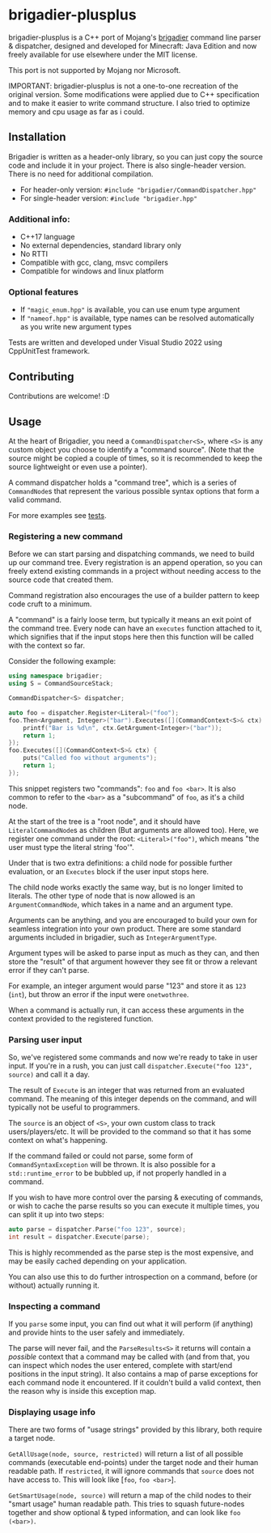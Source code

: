 # brigadier-plusplus

brigadier-plusplus is a C++ port of Mojang's [brigadier](https://github.com/mojang/brigadier) command line parser & dispatcher, designed and developed for Minecraft: Java Edition and now freely available for use elsewhere under the MIT license.

This port is not supported by Mojang nor Microsoft.

IMPORTANT: brigadier-plusplus is not a one-to-one recreation of the original version. Some modifications were applied due to C++ specification and to make it easier to write command structure. I also tried to optimize memory and cpu usage as far as i could.

## Installation
Brigadier is written as a header-only library, so you can just copy the source code and include it in your project. There is also single-header version. There is no need for additional compilation. 

- For header-only version: `#include "brigadier/CommandDispatcher.hpp"`
- For single-header version: `#include "brigadier.hpp"`

### Additional info:
- C++17 language
- No external dependencies, standard library only
- No RTTI
- Compatible with gcc, clang, msvc compilers
- Compatible for windows and linux platform

### Optional features
- If `"magic_enum.hpp"` is available, you can use enum type argument
- If `"nameof.hpp"` is available, type names can be resolved automatically as you write new argument types


Tests are written and developed under Visual Studio 2022 using CppUnitTest framework.

## Contributing
Contributions are welcome! :D

## Usage
At the heart of Brigadier, you need a `CommandDispatcher<S>`, where `<S>` is any custom object you choose to identify a "command source". (Note that the source might be copied a couple of times, so it is recommended to keep the source lightweight or even use a pointer).

A command dispatcher holds a "command tree", which is a series of `CommandNode`s that represent the various possible syntax options that form a valid command.

For more examples see [tests](brigadier-plusplus-test/brigadier).

### Registering a new command
Before we can start parsing and dispatching commands, we need to build up our command tree. Every registration is an append operation,
so you can freely extend existing commands in a project without needing access to the source code that created them.

Command registration also encourages the use of a builder pattern to keep code cruft to a minimum.

A "command" is a fairly loose term, but typically it means an exit point of the command tree.
Every node can have an `executes` function attached to it, which signifies that if the input stops here then this function will be called with the context so far.

Consider the following example:
```cpp
using namespace brigadier;
using S = CommandSourceStack;

CommandDispatcher<S> dispatcher;

auto foo = dispatcher.Register<Literal>("foo");
foo.Then<Argument, Integer>("bar").Executes([](CommandContext<S>& ctx) {
    printf("Bar is %d\n", ctx.GetArgument<Integer>("bar"));
    return 1;
});
foo.Executes([](CommandContext<S>& ctx) {
    puts("Called foo without arguments");
    return 1;
});
```

This snippet registers two "commands": `foo` and `foo <bar>`. It is also common to refer to the `<bar>` as a "subcommand" of `foo`, as it's a child node.

At the start of the tree is a "root node", and it should have `LiteralCommandNode`s as children (But arguments are allowed too). Here, we register one command under the root: `<Literal>("foo")`, which means "the user must type the literal string 'foo'".

Under that is two extra definitions: a child node for possible further evaluation, or an `Executes` block if the user input stops here.

The child node works exactly the same way, but is no longer limited to literals. The other type of node that is now allowed is an `ArgumentCommandNode`, which takes in a name and an argument type.

Arguments can be anything, and you are encouraged to build your own for seamless integration into your own product. There are some standard arguments included in brigadier, such as `IntegerArgumentType`.

Argument types will be asked to parse input as much as they can, and then store the "result" of that argument however they see fit or throw a relevant error if they can't parse.

For example, an integer argument would parse "123" and store it as `123` (`int`), but throw an error if the input were `onetwothree`.

When a command is actually run, it can access these arguments in the context provided to the registered function.

### Parsing user input
So, we've registered some commands and now we're ready to take in user input. If you're in a rush, you can just call `dispatcher.Execute("foo 123", source)` and call it a day.

The result of `Execute` is an integer that was returned from an evaluated command. The meaning of this integer depends on the command, and will typically not be useful to programmers.

The `source` is an object of `<S>`, your own custom class to track users/players/etc. It will be provided to the command so that it has some context on what's happening.

If the command failed or could not parse, some form of `CommandSyntaxException` will be thrown. It is also possible for a `std::runtime_error` to be bubbled up, if not properly handled in a command.

If you wish to have more control over the parsing & executing of commands, or wish to cache the parse results so you can execute it multiple times, you can split it up into two steps:

```cpp
auto parse = dispatcher.Parse("foo 123", source);
int result = dispatcher.Execute(parse);
```

This is highly recommended as the parse step is the most expensive, and may be easily cached depending on your application.

You can also use this to do further introspection on a command, before (or without) actually running it.

### Inspecting a command
If you `parse` some input, you can find out what it will perform (if anything) and provide hints to the user safely and immediately.

The parse will never fail, and the `ParseResults<S>` it returns will contain a *possible* context that a command may be called with
(and from that, you can inspect which nodes the user entered, complete with start/end positions in the input string).
It also contains a map of parse exceptions for each command node it encountered. If it couldn't build a valid context, then
the reason why is inside this exception map.

### Displaying usage info
There are two forms of "usage strings" provided by this library, both require a target node.

`GetAllUsage(node, source, restricted)`  will return a list of all possible commands (executable end-points) under the target node and their human readable path. If `restricted`, it will ignore commands that `source` does not have access to. This will look like [`foo`, `foo <bar>`].

`GetSmartUsage(node, source)` will return a map of the child nodes to their "smart usage" human readable path. This tries to squash future-nodes together and show optional & typed information, and can look like `foo (<bar>)`.